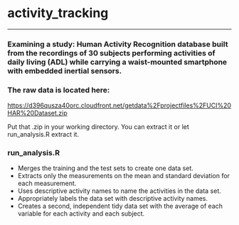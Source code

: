 # activity_tracking
-------------------

### Examining a study: Human Activity Recognition database built from the recordings of 30 subjects performing activities of daily living (ADL) while carrying a waist-mounted smartphone with embedded inertial sensors.

### The raw data is located here:
https://d396qusza40orc.cloudfront.net/getdata%2Fprojectfiles%2FUCI%20HAR%20Dataset.zip

Put that .zip in your working directory.
You can extract it or let run_analysis.R extract it.

### run_analysis.R
* Merges the training and the test sets to create one data set.
* Extracts only the measurements on the mean and standard deviation for each measurement.
* Uses descriptive activity names to name the activities in the data set.
* Appropriately labels the data set with descriptive activity names.
* Creates a second, independent tidy data set with the average of each variable for each activity and each subject.
